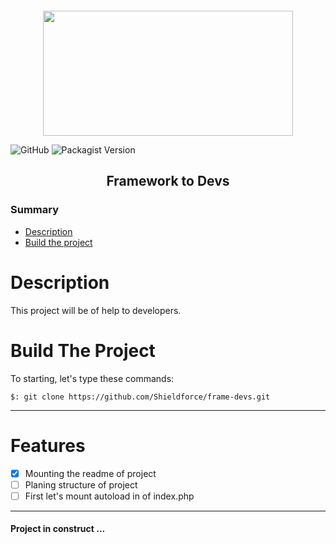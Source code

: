 <div style="text-align: center;margin-top: 20px;">
    <img alt="" width="400px" height="200px" src="https://scontent.fbsb21-1.fna.fbcdn.net/v/t1.6435-9/140495346_104862444936002_6877501030833844153_n.png?_nc_cat=100&ccb=1-5&_nc_sid=09cbfe&_nc_eui2=AeFvS05KCbFf36jrXQ-biHufr2UVfCFRz9-vZRV8IVHP3x_Wn2kIC0LKJDceAmiuIviqEpMyQlyX-pi8f97Cp5tT&_nc_ohc=ZPJ5gpfvhr0AX_fyKpd&_nc_ht=scontent.fbsb21-1.fna&oh=00_AT-sRd3nG8ketVl8v32jBQpE44z33i9u48phU5Gx_cmBMw&oe=61EB4901">
</div>

![GitHub](https://img.shields.io/github/license/shieldforce/frame-devs?style=for-the-badge)
![Packagist Version](https://img.shields.io/packagist/v/alexandrefn/frame-devs?style=for-the-badge)

<h2 style="text-align: center;">Framework to Devs</h2>

<h3>Summary</h3>

<ul>
    <li><a href="#Description">Description</a></li>
    <li><a href="#BuildTheProject">Build the project</a></li>
</ul>


# Description
<p id="Description">
    This project will be of help to developers.
</p>

# Build The Project
<p id="BuildTheProject">
    To starting, let's type these commands:
</p>

```
$: git clone https://github.com/Shieldforce/frame-devs.git
```

<hr>

# Features
- [x] Mounting the readme of project 
- [ ] Planing structure of project 
- [ ] First let's mount autoload in of index.php 

<hr>

<h4 align="text">
    Project in construct ... 
</h4>
